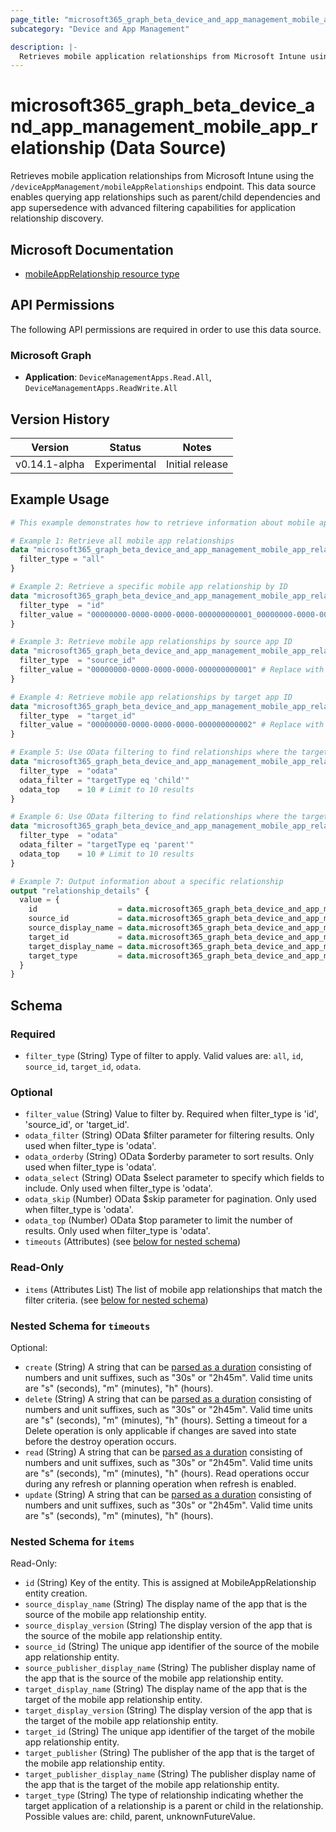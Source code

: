 ```yaml
---
page_title: "microsoft365_graph_beta_device_and_app_management_mobile_app_relationship Data Source - terraform-provider-microsoft365"
subcategory: "Device and App Management"

description: |-
  Retrieves mobile application relationships from Microsoft Intune using the /deviceAppManagement/mobileAppRelationships endpoint. This data source enables querying app relationships such as parent/child dependencies and app supersedence with advanced filtering capabilities for application relationship discovery.
---
```

# microsoft365_graph_beta_device_and_app_management_mobile_app_relationship (Data Source)

Retrieves mobile application relationships from Microsoft Intune using the `/deviceAppManagement/mobileAppRelationships` endpoint. This data source enables querying app relationships such as parent/child dependencies and app supersedence with advanced filtering capabilities for application relationship discovery.

## Microsoft Documentation

- [mobileAppRelationship resource type](https://learn.microsoft.com/en-us/graph/api/resources/intune-apps-mobileapprelationship?view=graph-rest-beta)

## API Permissions

The following API permissions are required in order to use this data source.

### Microsoft Graph

- **Application**: `DeviceManagementApps.Read.All`, `DeviceManagementApps.ReadWrite.All`

## Version History

| Version | Status | Notes |
|---------|--------|-------|
| v0.14.1-alpha | Experimental | Initial release |

## Example Usage

```terraform
# This example demonstrates how to retrieve information about mobile app relationships in Intune

# Example 1: Retrieve all mobile app relationships
data "microsoft365_graph_beta_device_and_app_management_mobile_app_relationship" "all" {
  filter_type = "all"
}

# Example 2: Retrieve a specific mobile app relationship by ID
data "microsoft365_graph_beta_device_and_app_management_mobile_app_relationship" "by_id" {
  filter_type  = "id"
  filter_value = "00000000-0000-0000-0000-000000000001_00000000-0000-0000-0000-000000000002" # Replace with a valid relationship ID
}

# Example 3: Retrieve mobile app relationships by source app ID
data "microsoft365_graph_beta_device_and_app_management_mobile_app_relationship" "by_source" {
  filter_type  = "source_id"
  filter_value = "00000000-0000-0000-0000-000000000001" # Replace with a valid source app ID
}

# Example 4: Retrieve mobile app relationships by target app ID
data "microsoft365_graph_beta_device_and_app_management_mobile_app_relationship" "by_target" {
  filter_type  = "target_id"
  filter_value = "00000000-0000-0000-0000-000000000002" # Replace with a valid target app ID
}

# Example 5: Use OData filtering to find relationships where the target is a child
data "microsoft365_graph_beta_device_and_app_management_mobile_app_relationship" "child_relationships" {
  filter_type  = "odata"
  odata_filter = "targetType eq 'child'"
  odata_top    = 10 # Limit to 10 results
}

# Example 6: Use OData filtering to find relationships where the target is a parent
data "microsoft365_graph_beta_device_and_app_management_mobile_app_relationship" "parent_relationships" {
  filter_type  = "odata"
  odata_filter = "targetType eq 'parent'"
  odata_top    = 10 # Limit to 10 results
}

# Example 7: Output information about a specific relationship
output "relationship_details" {
  value = {
    id                  = data.microsoft365_graph_beta_device_and_app_management_mobile_app_relationship.by_id.items[0].id
    source_id           = data.microsoft365_graph_beta_device_and_app_management_mobile_app_relationship.by_id.items[0].source_id
    source_display_name = data.microsoft365_graph_beta_device_and_app_management_mobile_app_relationship.by_id.items[0].source_display_name
    target_id           = data.microsoft365_graph_beta_device_and_app_management_mobile_app_relationship.by_id.items[0].target_id
    target_display_name = data.microsoft365_graph_beta_device_and_app_management_mobile_app_relationship.by_id.items[0].target_display_name
    target_type         = data.microsoft365_graph_beta_device_and_app_management_mobile_app_relationship.by_id.items[0].target_type
  }
}
```

<!-- schema generated by tfplugindocs -->
## Schema

### Required

- `filter_type` (String) Type of filter to apply. Valid values are: `all`, `id`, `source_id`, `target_id`, `odata`.

### Optional

- `filter_value` (String) Value to filter by. Required when filter_type is 'id', 'source_id', or 'target_id'.
- `odata_filter` (String) OData $filter parameter for filtering results. Only used when filter_type is 'odata'.
- `odata_orderby` (String) OData $orderby parameter to sort results. Only used when filter_type is 'odata'.
- `odata_select` (String) OData $select parameter to specify which fields to include. Only used when filter_type is 'odata'.
- `odata_skip` (Number) OData $skip parameter for pagination. Only used when filter_type is 'odata'.
- `odata_top` (Number) OData $top parameter to limit the number of results. Only used when filter_type is 'odata'.
- `timeouts` (Attributes) (see [below for nested schema](#nestedatt--timeouts))

### Read-Only

- `items` (Attributes List) The list of mobile app relationships that match the filter criteria. (see [below for nested schema](#nestedatt--items))

<a id="nestedatt--timeouts"></a>
### Nested Schema for `timeouts`

Optional:

- `create` (String) A string that can be [parsed as a duration](https://pkg.go.dev/time#ParseDuration) consisting of numbers and unit suffixes, such as "30s" or "2h45m". Valid time units are "s" (seconds), "m" (minutes), "h" (hours).
- `delete` (String) A string that can be [parsed as a duration](https://pkg.go.dev/time#ParseDuration) consisting of numbers and unit suffixes, such as "30s" or "2h45m". Valid time units are "s" (seconds), "m" (minutes), "h" (hours). Setting a timeout for a Delete operation is only applicable if changes are saved into state before the destroy operation occurs.
- `read` (String) A string that can be [parsed as a duration](https://pkg.go.dev/time#ParseDuration) consisting of numbers and unit suffixes, such as "30s" or "2h45m". Valid time units are "s" (seconds), "m" (minutes), "h" (hours). Read operations occur during any refresh or planning operation when refresh is enabled.
- `update` (String) A string that can be [parsed as a duration](https://pkg.go.dev/time#ParseDuration) consisting of numbers and unit suffixes, such as "30s" or "2h45m". Valid time units are "s" (seconds), "m" (minutes), "h" (hours).


<a id="nestedatt--items"></a>
### Nested Schema for `items`

Read-Only:

- `id` (String) Key of the entity. This is assigned at MobileAppRelationship entity creation.
- `source_display_name` (String) The display name of the app that is the source of the mobile app relationship entity.
- `source_display_version` (String) The display version of the app that is the source of the mobile app relationship entity.
- `source_id` (String) The unique app identifier of the source of the mobile app relationship entity.
- `source_publisher_display_name` (String) The publisher display name of the app that is the source of the mobile app relationship entity.
- `target_display_name` (String) The display name of the app that is the target of the mobile app relationship entity.
- `target_display_version` (String) The display version of the app that is the target of the mobile app relationship entity.
- `target_id` (String) The unique app identifier of the target of the mobile app relationship entity.
- `target_publisher` (String) The publisher of the app that is the target of the mobile app relationship entity.
- `target_publisher_display_name` (String) The publisher display name of the app that is the target of the mobile app relationship entity.
- `target_type` (String) The type of relationship indicating whether the target application of a relationship is a parent or child in the relationship. Possible values are: child, parent, unknownFutureValue.